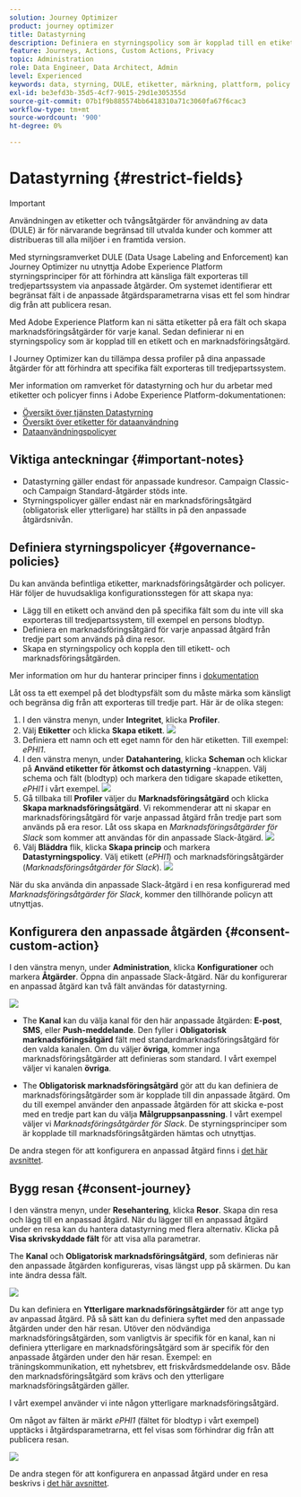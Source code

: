 ```yaml
---
solution: Journey Optimizer
product: journey optimizer
title: Datastyrning
description: Definiera en styrningspolicy som är kopplad till en etikett och en marknadsföringsåtgärd
feature: Journeys, Actions, Custom Actions, Privacy
topic: Administration
role: Data Engineer, Data Architect, Admin
level: Experienced
keywords: data, styrning, DULE, etiketter, märkning, plattform, policy
exl-id: be3efd3b-35d5-4cf7-9015-29d1e305355d
source-git-commit: 07b1f9b885574bb6418310a71c3060fa67f6cac3
workflow-type: tm+mt
source-wordcount: '900'
ht-degree: 0%

---
```


# Datastyrning {#restrict-fields}


>[!IMPORTANT]
>
>Användningen av etiketter och tvångsåtgärder för användning av data (DULE) är för närvarande begränsad till utvalda kunder och kommer att distribueras till alla miljöer i en framtida version.

Med styrningsramverket DULE (Data Usage Labeling and Enforcement) kan Journey Optimizer nu utnyttja Adobe Experience Platform styrningsprinciper för att förhindra att känsliga fält exporteras till tredjepartssystem via anpassade åtgärder. Om systemet identifierar ett begränsat fält i de anpassade åtgärdsparametrarna visas ett fel som hindrar dig från att publicera resan.

Med Adobe Experience Platform kan ni sätta etiketter på era fält och skapa marknadsföringsåtgärder för varje kanal. Sedan definierar ni en styrningspolicy som är kopplad till en etikett och en marknadsföringsåtgärd.

I Journey Optimizer kan du tillämpa dessa profiler på dina anpassade åtgärder för att förhindra att specifika fält exporteras till tredjepartssystem.

Mer information om ramverket för datastyrning och hur du arbetar med etiketter och policyer finns i Adobe Experience Platform-dokumentationen:

* [Översikt över tjänsten Datastyrning](https://experienceleague.adobe.com/docs/experience-platform/data-governance/home.html)
* [Översikt över etiketter för dataanvändning](https://experienceleague.adobe.com/docs/experience-platform/data-governance/labels/overview.html)
* [Dataanvändningspolicyer](https://experienceleague.adobe.com/docs/experience-platform/data-governance/policies/overview.html)

## Viktiga anteckningar {#important-notes}

* Datastyrning gäller endast för anpassade kundresor. Campaign Classic- och Campaign Standard-åtgärder stöds inte.
* Styrningspolicyer gäller endast när en marknadsföringsåtgärd (obligatorisk eller ytterligare) har ställts in på den anpassade åtgärdsnivån.

## Definiera styrningspolicyer {#governance-policies}

Du kan använda befintliga etiketter, marknadsföringsåtgärder och policyer. Här följer de huvudsakliga konfigurationsstegen för att skapa nya:

* Lägg till en etikett och använd den på specifika fält som du inte vill ska exporteras till tredjepartssystem, till exempel en persons blodtyp.
* Definiera en marknadsföringsåtgärd för varje anpassad åtgärd från tredje part som används på dina resor.
* Skapa en styrningspolicy och koppla den till etikett- och marknadsföringsåtgärden.

Mer information om hur du hanterar principer finns i [dokumentation](https://experienceleague.adobe.com/docs/experience-platform/data-governance/policies/user-guide.html#consent-policy)

Låt oss ta ett exempel på det blodtypsfält som du måste märka som känsligt och begränsa dig från att exporteras till tredje part. Här är de olika stegen:

1. I den vänstra menyn, under **Integritet**, klicka **Profiler**.
1. Välj **Etiketter** och klicka **Skapa etikett**.
   ![](assets/action-privacy1.png)
1. Definiera ett namn och ett eget namn för den här etiketten. Till exempel: _ePHI1_.
1. I den vänstra menyn, under **Datahantering**, klicka **Scheman** och klickar på **Använd etiketter för åtkomst och datastyrning** -knappen. Välj schema och fält (blodtyp) och markera den tidigare skapade etiketten, _ePHI1_ i vårt exempel.
   ![](assets/action-privacy3.png)
1. Gå tillbaka till **Profiler** väljer du **Marknadsföringsåtgärd** och klicka **Skapa marknadsföringsåtgärd**. Vi rekommenderar att ni skapar en marknadsföringsåtgärd för varje anpassad åtgärd från tredje part som används på era resor. Låt oss skapa en _Marknadsföringsåtgärder för Slack_ som kommer att användas för din anpassade Slack-åtgärd.
   ![](assets/action-privacy4.png)
1. Välj **Bläddra** flik, klicka **Skapa princip** och markera **Datastyrningspolicy**. Välj etikett (_ePHI1_) och marknadsföringsåtgärder (_Marknadsföringsåtgärder för Slack_).
   ![](assets/action-privacy5.png)

När du ska använda din anpassade Slack-åtgärd i en resa konfigurerad med _Marknadsföringsåtgärder för Slack_, kommer den tillhörande policyn att utnyttjas.

## Konfigurera den anpassade åtgärden {#consent-custom-action}

I den vänstra menyn, under **Administration**, klicka **Konfigurationer** och markera **Åtgärder**. Öppna din anpassade Slack-åtgärd. När du konfigurerar en anpassad åtgärd kan två fält användas för datastyrning.

![](assets/action-privacy6.png)

* The **Kanal** kan du välja kanal för den här anpassade åtgärden: **E-post**, **SMS**, eller **Push-meddelande**. Den fyller i **Obligatorisk marknadsföringsåtgärd** fält med standardmarknadsföringsåtgärd för den valda kanalen. Om du väljer **övriga**, kommer inga marknadsföringsåtgärder att definieras som standard. I vårt exempel väljer vi kanalen **övriga**.

* The **Obligatorisk marknadsföringsåtgärd** gör att du kan definiera de marknadsföringsåtgärder som är kopplade till din anpassade åtgärd. Om du till exempel använder den anpassade åtgärden för att skicka e-post med en tredje part kan du välja **Målgruppsanpassning**. I vårt exempel väljer vi _Marknadsföringsåtgärder för Slack_. De styrningsprinciper som är kopplade till marknadsföringsåtgärden hämtas och utnyttjas.

De andra stegen för att konfigurera en anpassad åtgärd finns i [det här avsnittet](../action/about-custom-action-configuration.md#consent-management).

## Bygg resan {#consent-journey}

I den vänstra menyn, under **Resehantering**, klicka **Resor**. Skapa din resa och lägg till en anpassad åtgärd.  När du lägger till en anpassad åtgärd under en resa kan du hantera datastyrning med flera alternativ. Klicka på **Visa skrivskyddade fält** för att visa alla parametrar.

The **Kanal** och **Obligatorisk marknadsföringsåtgärd**, som definieras när den anpassade åtgärden konfigureras, visas längst upp på skärmen. Du kan inte ändra dessa fält.

![](assets/action-privacy7.png)

Du kan definiera en **Ytterligare marknadsföringsåtgärder** för att ange typ av anpassad åtgärd. På så sätt kan du definiera syftet med den anpassade åtgärden under den här resan. Utöver den nödvändiga marknadsföringsåtgärden, som vanligtvis är specifik för en kanal, kan ni definiera ytterligare en marknadsföringsåtgärd som är specifik för den anpassade åtgärden under den här resan. Exempel: en träningskommunikation, ett nyhetsbrev, ett friskvårdsmeddelande osv. Både den marknadsföringsåtgärd som krävs och den ytterligare marknadsföringsåtgärden gäller.

I vårt exempel använder vi inte någon ytterligare marknadsföringsåtgärd.

Om något av fälten är märkt _ePHI1_ (fältet för blodtyp i vårt exempel) upptäcks i åtgärdsparametrarna, ett fel visas som förhindrar dig från att publicera resan.

![](assets/action-privacy8.png)

De andra stegen för att konfigurera en anpassad åtgärd under en resa beskrivs i [det här avsnittet](../building-journeys/using-custom-actions.md).
